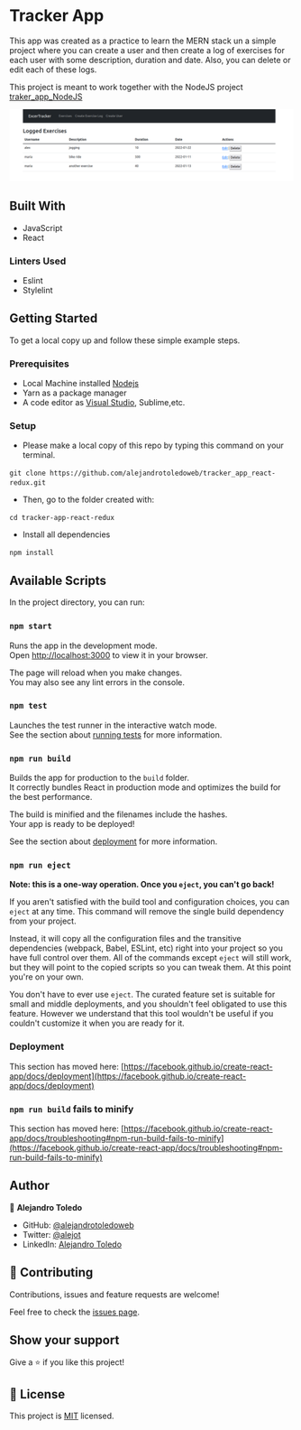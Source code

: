 # Tracker App

This app was created as a practice to learn the MERN stack un a simple project where you can create a user and then create a log of exercises for each user with some description, duration and date. Also, you can delete or edit each of these logs.

This project is meant to work together with the NodeJS project [traker_app_NodeJS](https://github.com/alejandrotoledoweb/tracker_app_nodejs)

![screenshot](./src/assets/tracker_app.png)

## Built With

- JavaScript
- React

### Linters Used

- Eslint
- Stylelint

## Getting Started

To get a local copy up and follow these simple example steps.

### Prerequisites

- Local Machine installed [Nodejs](https://nodejs.org/en/download/)
- Yarn as a package manager
- A code editor as [Visual Studio](https://code.visualstudio.com/download), Sublime,etc.

### Setup

- Please make a local copy of this repo by typing this command on your terminal.

`git clone https://github.com/alejandrotoledoweb/tracker_app_react-redux.git`

- Then, go to the folder created with:

`cd tracker-app-react-redux`

- Install all dependencies

`npm install`

## Available Scripts

In the project directory, you can run:

### `npm start`

Runs the app in the development mode.\
Open [http://localhost:3000](http://localhost:3000) to view it in your browser.

The page will reload when you make changes.\
You may also see any lint errors in the console.

### `npm test`

Launches the test runner in the interactive watch mode.\
See the section about [running tests](https://facebook.github.io/create-react-app/docs/running-tests) for more information.

### `npm run build`

Builds the app for production to the `build` folder.\
It correctly bundles React in production mode and optimizes the build for the best performance.

The build is minified and the filenames include the hashes.\
Your app is ready to be deployed!

See the section about [deployment](https://facebook.github.io/create-react-app/docs/deployment) for more information.

### `npm run eject`

**Note: this is a one-way operation. Once you `eject`, you can't go back!**

If you aren't satisfied with the build tool and configuration choices, you can `eject` at any time. This command will remove the single build dependency from your project.

Instead, it will copy all the configuration files and the transitive dependencies (webpack, Babel, ESLint, etc) right into your project so you have full control over them. All of the commands except `eject` will still work, but they will point to the copied scripts so you can tweak them. At this point you're on your own.

You don't have to ever use `eject`. The curated feature set is suitable for small and middle deployments, and you shouldn't feel obligated to use this feature. However we understand that this tool wouldn't be useful if you couldn't customize it when you are ready for it.

### Deployment

This section has moved here: [https://facebook.github.io/create-react-app/docs/deployment](https://facebook.github.io/create-react-app/docs/deployment)

### `npm run build` fails to minify

This section has moved here: [https://facebook.github.io/create-react-app/docs/troubleshooting#npm-run-build-fails-to-minify](https://facebook.github.io/create-react-app/docs/troubleshooting#npm-run-build-fails-to-minify)

## Author

👤 **Alejandro Toledo**

- GitHub: [@alejandrotoledoweb](https://github.com/alejandrotoledoweb)
- Twitter: [@alejot](https://twitter.com/alejot)
- LinkedIn: [Alejandro Toledo](https://www.linkedin.com/in/alejandro-toledo-freire/)

## 🤝 Contributing

Contributions, issues and feature requests are welcome!

Feel free to check the [issues page](https://github.com/alejandrotoledoweb/tracker_app_react-redux/issues).

## Show your support

Give a ⭐️ if you like this project!

## 📝 License

This project is [MIT](https://opensource.org/licenses/MIT) licensed.
